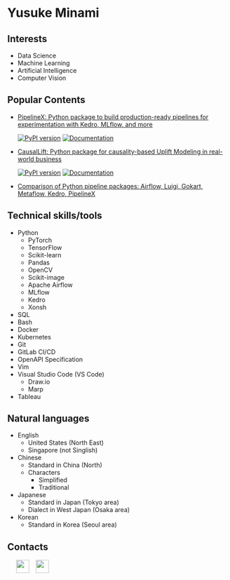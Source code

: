 # Yusuke Minami

## Interests

- Data Science
- Machine Learning
- Artificial Intelligence
- Computer Vision
## Popular Contents

- [PipelineX: Python package to build production-ready pipelines for experimentation with Kedro, MLflow, and more](https://github.com/Minyus/pipelinex)

  [![PyPI version](https://badge.fury.io/py/pipelinex.svg)](https://badge.fury.io/py/pipelinex)
  [![Documentation](https://readthedocs.org/projects/pipelinex/badge/?version=latest)](https://pipelinex.readthedocs.io/)

- [CausalLift: Python package for causality-based Uplift Modeling in real-world business](https://github.com/Minyus/causallift)

  [![PyPI version](https://badge.fury.io/py/causallift.svg)](https://badge.fury.io/py/causallift)
  [![Documentation](https://readthedocs.org/projects/causallift/badge/?version=latest)](https://causallift.readthedocs.io/)

- [Comparison of Python pipeline packages: Airflow, Luigi, Gokart, Metaflow, Kedro, PipelineX](https://github.com/Minyus/Python_Packages_for_Pipeline_Workflow)


## Technical skills/tools 
- Python
    - PyTorch
    - TensorFlow
    - Scikit-learn
    - Pandas
    - OpenCV
    - Scikit-image
    - Apache Airflow
    - MLflow
    - Kedro
    - Xonsh
- SQL
- Bash
- Docker
- Kubernetes
- Git
- GitLab CI/CD
- OpenAPI Specification
- Vim 
- Visual Studio Code (VS Code)
    - Draw.io
    - Marp
- Tableau

## Natural languages

- English
    - United States (North East)
    - Singapore (not Singlish)
- Chinese
    - Standard in China (North)
    - Characters
        - Simplified
        - Traditional
- Japanese
    - Standard in Japan (Tokyo area)
    - Dialect in West Japan (Osaka area)
- Korean
    - Standard in Korea (Seoul area)

## Contacts

&nbsp;&nbsp;&nbsp;&nbsp;
<a href="https://www.linkedin.com/in/yusukeminami/"><img height="30" src="https://media-exp1.licdn.com/dms/image/C4D0BAQGyOWvr4W0Pow/company-logo_200_200/0/1590003577120?e=1623283200&v=beta&t=mIJx0uX-hpj4GBcjXh2UIGsQcpyUQSvNh7b5eNuKXe8"></a> &nbsp;&nbsp;
<a href="https://twitter.com/Minyus86"><img height="30" src="https://abs.twimg.com/responsive-web/client-web/icon-ios.b1fc7275.png"></a>
